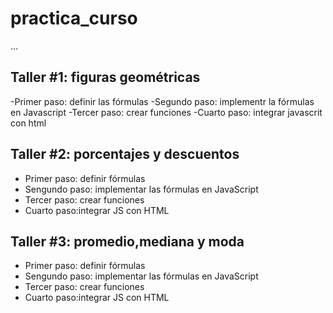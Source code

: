 # practica_curso

...

## Taller #1: figuras geométricas

-Primer paso: definir las fórmulas
-Segundo paso: implementr la fórmulas en Javascript
-Tercer paso: crear funciones 
-Cuarto paso: integrar javascrit con html

## Taller #2: porcentajes y descuentos 

- Primer paso: definir fórmulas
- Sengundo paso: implementar las fórmulas en JavaScript
- Tercer paso: crear funciones
- Cuarto paso:integrar JS con HTML

## Taller #3: promedio,mediana y moda 

- Primer paso: definir fórmulas
- Sengundo paso: implementar las fórmulas en JavaScript
- Tercer paso: crear funciones
- Cuarto paso:integrar JS con HTML